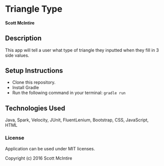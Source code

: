 # Triangle Type 

#### Scott McIntire

## Description

This app will tell a user what type of triangle they inputted when they fill in 3 side values.

## Setup Instructions

* Clone this repository.
* Install Gradle
* Run the following command in your terminal: `gradle run`

## Technologies Used

Java, Spark, Velocity, JUnit, FluentLenium, Bootstrap, CSS, JavaScript, HTML

### License

Application can be used under MIT licenses.

Copyright (c) 2016 Scott McIntire
